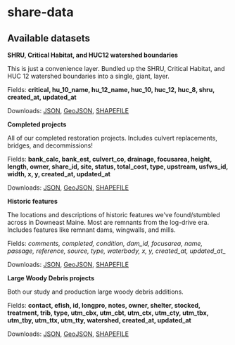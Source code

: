 share-data
==========

Available datasets
------------------

**SHRU, Critical Habitat, and HUC12 watershed boundaries**

This is just a convenience layer. Bundled up the SHRU, Critical Habitat, and HUC 12 watershed boundaries into a single, giant, layer.

Fields: __critical, hu_10_name, hu_12_name, huc_10, huc_12, huc_8, shru, created_at, updated_at__

Downloads: [JSON](http://jacques.cartodb.com/api/v2/sql?q=SELECT%20*%20FROM%20boundaries), [GeoJSON](http://jacques.cartodb.com/api/v2/sql?q=SELECT%20*%20FROM%20boundaries&format=geojson), [SHAPEFILE](http://jacques.cartodb.com/api/v2/sql?q=SELECT%20*%20FROM%20boundaries&format=shp)

**Completed projects**

All of our completed restoration projects. Includes culvert replacements, bridges, and decommissions!

Fields: __bank_calc, bank_est, culvert_co, drainage, focusarea, height, length, owner, share_id, site, status, total_cost, type, upstream, usfws_id, width, x, y, created_at, updated_at__

Downloads: [JSON](http://jacques.cartodb.com/api/v2/sql?q=SELECT%20*%20FROM%20crossings), [GeoJSON](http://jacques.cartodb.com/api/v2/sql?q=SELECT%20*%20FROM%20crossings&format=geojson), [SHAPEFILE](http://jacques.cartodb.com/api/v2/sql?q=SELECT%20*%20FROM%20crossings&format=shp)

**Historic features**

The locations and descriptions of historic features we've found/stumbled across in Downeast Maine. Most are remnants from the log-drive era. Includes features like remnant dams, wingwalls, and mills.

Fields: _comments, completed, condition, dam_id, focusarea, name, passage, reference, source, type, waterbody, x, y, created_at, updated_at__

Downloads: [JSON](http://jacques.cartodb.com/api/v2/sql?q=SELECT%20*%20FROM%20historic), [GeoJSON](http://jacques.cartodb.com/api/v2/sql?format=geojson&q=SELECT%20*%20FROM%20historic), [SHAPEFILE](http://jacques.cartodb.com/api/v2/sql?format=shp&q=SELECT%20*%20FROM%20historic)

**Large Woody Debris projects**

Both our study and production large woody debris additions.

Fields: __contact, efish, id, longpro, notes, owner, shelter, stocked, treatment, trib, type, utm_cbx, utm_cbt, utm_ctx, utm_cty, utm_tbx, utm_tby, utm_ttx, utm_tty, watershed, created_at, updated_at__

Downloads: [JSON](http://jacques.cartodb.com/api/v2/sql?q=SELECT%20*%20FROM%20lwd), [GeoJSON](http://jacques.cartodb.com/api/v2/sql?q=SELECT%20*%20FROM%20lwd&format=geojson), [SHAPEFILE](http://jacques.cartodb.com/api/v2/sql?q=SELECT%20*%20FROM%20lwd&format=shp)
